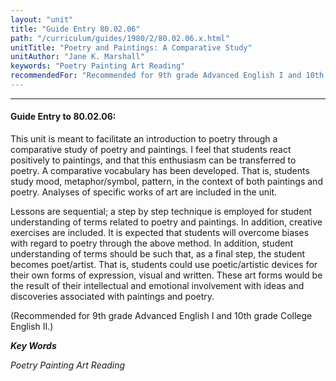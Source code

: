 ```yaml
---
layout: "unit"
title: "Guide Entry 80.02.06"
path: "/curriculum/guides/1980/2/80.02.06.x.html"
unitTitle: "Poetry and Paintings: A Comparative Study"
unitAuthor: "Jane K. Marshall"
keywords: "Poetry Painting Art Reading"
recommendedFor: "Recommended for 9th grade Advanced English I and 10th grade College English II."
---
```

<body>
<hr/>
 <h4>
  Guide Entry to 80.02.06:
 </h4>
 This unit is meant to facilitate an introduction to poetry through a comparative study of poetry and paintings.  I feel that students react positively to paintings, and that this enthusiasm can be transferred to poetry.  A comparative vocabulary has been developed.  That is, students study mood, metaphor/symbol, pattern, in the context of both paintings and poetry.  Analyses of specific works of art are included in the unit.
 <p>
  Lessons are sequential; a step by step technique is employed for student understanding of terms related to poetry and paintings.  In addition, creative exercises are included.  It is expected that students will overcome biases with regard to poetry through the above method.  In addition, student understanding of terms should be such that, as a final step, the student becomes poet/artist.  That is, students could use poetic/artistic devices for their own forms of expression, visual and written.  These art forms would be the result of their intellectual and emotional involvement with ideas and discoveries associated with paintings and poetry.
 </p>
 <p>
  (Recommended for 9th grade Advanced English I and 10th grade College English II.)
 </p>
<p>
  <b>
   <i>
    Key Words
   </i>
  </b>
  <br/>
 </p>
 <p>
  <i>
   Poetry Painting Art Reading
  </i>
 </p>

</body>